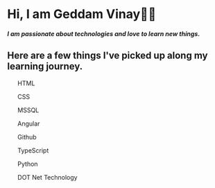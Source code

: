 # Hi, I am Geddam Vinay👨‍💻
##### I am passionate about technologies and love to learn new things.

## Here are a few things I've picked up along my learning journey.

<ol>HTML</ol>  <ol>CSS</ol>    <ol>MSSQL</ol> <ol>Angular</ol>  <ol>Github</ol> <ol>TypeScript</ol> <ol>Python</ol> <ol> DOT Net Technology </ol>

